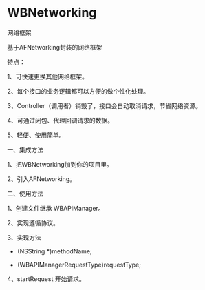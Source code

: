 # WBNetworking
网络框架

基于AFNetworking封装的网络框架

特点：

1、可快速更换其他网络框架。

2、每个接口的业务逻辑都可以方便的做个性化处理。

3、Controller（调用者）销毁了，接口会自动取消请求，节省网络资源。

4、可通过闭包、代理回调请求的数据。

5、轻便、使用简单。


一、集成方法

1、把WBNetworking加到你的项目里。

2、引入AFNetworking。



二、使用方法

1、创建文件继承 WBAPIManager。

2、实现遵循<WBAPIManager>协议。
  
3、实现方法 

- (NSString *)methodName;

- (WBAPIManagerRequestType)requestType;

4、startRequest 开始请求。
